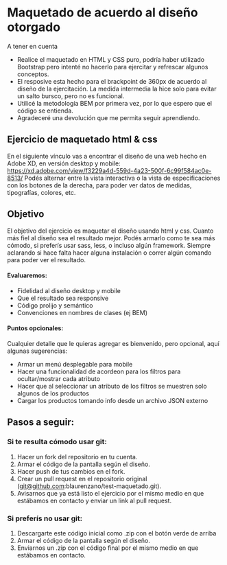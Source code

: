 # Maquetado de acuerdo al diseño otorgado 
A tener en cuenta
- Realice el maquetado en HTML y CSS puro, podría haber utilizado Bootstrap pero intenté no hacerlo para ejercitar y refrescar algunos conceptos.
- El resposive esta hecho para el brackpoint de 360px de acuerdo al diseño de la ejercitación. La medida intermedia la hice solo para evitar un salto bursco, pero no es funcional.
- Utilicé la metodología BEM por primera vez, por lo que espero que el código se entienda. 
- Agradeceré una devolución que me permita seguir aprendiendo.


## Ejercicio de maquetado html & css
En el siguiente vínculo vas a encontrar el diseño de una web hecho en Adobe XD, en versión desktop y mobile:
https://xd.adobe.com/view/f3229a4d-559d-4a23-500f-6c99f584ac0e-8513/
Podés alternar entre la vista interactiva o la vista de especificaciones con los botones de la derecha, para poder ver datos de medidas, tipografías, colores, etc.

## Objetivo
El objetivo del ejercicio es maquetar el diseño usando html y css. Cuanto más fiel al diseño sea el resultado mejor.
Podés armarlo como te sea más cómodo, si preferís usar sass, less, o incluso algún framework. Siempre aclarando si hace falta hacer alguna instalación o correr algún comando para poder ver el resultado.

#### Evaluaremos:
* Fidelidad al diseño desktop y mobile
* Que el resultado sea responsive
* Código prolijo y semántico
* Convenciones en nombres de clases (ej BEM)

#### Puntos opcionales:
Cualquier detalle que le quieras agregar es bienvenido, pero opcional, aquí algunas sugerencias:
* Armar un menú desplegable para mobile
* Hacer una funcionalidad de acordeon para los filtros para ocultar/mostrar cada atributo
* Hacer que al seleccionar un atributo de los filtros se muestren solo algunos de los productos
* Cargar los productos tomando info desde un archivo JSON externo

## Pasos a seguir:

### Si te resulta cómodo usar git:
1. Hacer un fork del repositorio en tu cuenta.
2. Armar el código de la pantalla según el diseño.
3. Hacer push de tus cambios en el fork.
4. Crear un pull request en el repositorio original (git@github.com:blaurenzano/test-maquetado.git).
5. Avisarnos que ya está listo el ejercicio por el mismo medio en que estábamos en contacto y enviar un link al pull request.

### Si preferís no usar git:
1. Descargarte este código inicial como .zip con el botón verde de arriba
2. Armar el código de la pantalla según el diseño.
3. Enviarnos un .zip con el código final por el mismo medio en que estábamos en contacto.
